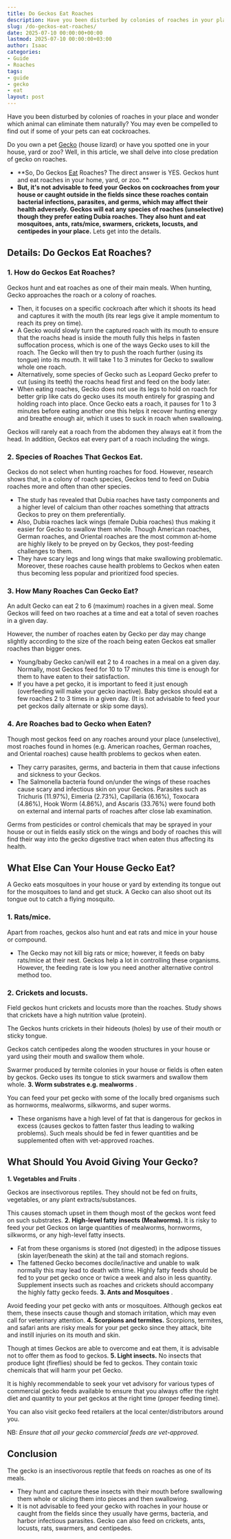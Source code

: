 ```yaml
---
title: Do Geckos Eat Roaches
description: Have you been disturbed by colonies of roaches in your place and wonder which animal can eliminate them naturally? You may even be compelled to find out if...
slug: /do-geckos-eat-roaches/
date: 2025-07-10 00:00:00+00:00
lastmod: 2025-07-10 00:00:00+03:00
author: Isaac
categories:
- Guide
- Roaches
tags:
- guide
- gecko
- eat
layout: post
---
```

Have you been disturbed by colonies of roaches in your place and wonder which animal can eliminate them naturally? You may even be compelled to find out if some of your pets can eat cockroaches.

Do you own a pet [Gecko](https://pestpolicy.com/do-geckos-eat-bed-bugs/) (house lizard) or have you spotted one in your house, yard or zoo? Well, in this article, we shall delve into close predation of gecko on roaches.
- **So, Do Geckos [Eat](https://pestpolicy.com/do-cats-eat-lizards/) Roaches? The direct answer is YES. Geckos hunt and eat roaches in your home, yard, or zoo. **
- **But, it's not advisable to feed your Geckos on cockroaches from your house or caught outside in the fields since these roaches contain bacterial infections, parasites, and germs, which may affect their health adversely.**
**Geckos will eat any species of roaches (unselective) though they prefer eating Dubia roaches. They also hunt and eat mosquitoes, ants, rats/mice, swarmers, crickets, locusts, and centipedes in your place.**
Lets get into the details.
## Details: Do Geckos Eat Roaches?
### 1. How do Geckos Eat Roaches?
Geckos hunt and eat roaches as one of their main meals. When hunting, Gecko approaches the roach or a colony of roaches.
- Then, it focuses on a specific cockroach after which it shoots its head and captures it with the mouth (its rear legs give it ample momentum to reach its prey on time).
- A Gecko would slowly turn the captured roach with its mouth to ensure that the roachs head is inside the mouth fully  this helps in fasten suffocation process, which is one of the ways Gecko uses to kill the roach.
The Gecko will then try to push the roach further (using its tongue) into its mouth. It will take 1 to 3 minutes for Gecko to swallow whole one roach.
- Alternatively, some species of Gecko such as Leopard Gecko prefer to cut (using its teeth) the roachs head first and feed on the body later.
- When eating roaches, Gecko does not use its legs to hold on roach for better grip like cats do  gecko uses its mouth entirely for grasping and holding roach into place.
Once Gecko eats a roach, it pauses for 1 to 3 minutes before eating another one  this helps it recover hunting energy and breathe enough air, which it uses to suck in roach when swallowing.

Geckos will rarely eat a roach from the abdomen  they always eat it from the head. In addition, Geckos eat every part of a roach including the wings.
### 2. Species of Roaches That Geckos Eat.
Geckos do not select when hunting roaches for food. However, research shows that, in a colony of roach species, Geckos tend to feed on Dubia roaches more and often than other species.
- The study has revealed that Dubia roaches have tasty components and a higher level of calcium than other roaches  something that attracts Geckos to prey on them preferentially.
- Also, Dubia roaches lack wings (female Dubia roaches) thus making it easier for Gecko to swallow them whole.
Though American roaches, German roaches, and Oriental roaches are the most common at-home are highly likely to be preyed on by Geckos, they post-feeding challenges to them.
- They have scary legs and long wings that make swallowing problematic.
Moreover, these roaches cause health problems to Geckos when eaten thus becoming less popular and prioritized food species.
### 3. How Many Roaches Can Gecko Eat?
An adult Gecko can eat 2 to 6 (maximum) roaches in a given meal. Some Geckos will feed on two roaches at a time and eat a total of seven roaches in a given day.

However, the number of roaches eaten by Gecko per day may change slightly according to the size of the roach being eaten  Geckos eat smaller roaches than bigger ones.
- Young/baby Gecko can/will eat 2 to 4 roaches in a meal on a given day. Normally, most Geckos feed for 10 to 17 minutes  this time is enough for them to have eaten to their satisfaction.
- If you have a pet gecko, it is important to feed it just enough (overfeeding will make your gecko inactive).
Baby geckos should eat a few roaches 2 to 3 times in a given day. (It is not advisable to feed your pet geckos daily  alternate or skip some days).
### 4. Are Roaches bad to Gecko when Eaten?
Though most geckos feed on any roaches around your place (unselective), most roaches found in homes (e.g. American roaches, German roaches, and Oriental roaches) cause health problems to geckos when eaten.
- They carry parasites, germs, and bacteria in them that cause infections and sickness to your Geckos.
- The Salmonella bacteria found on/under the wings of these roaches cause scary and infectious skin on your Geckos.
Parasites such as Trichuris (11.97%), Eimeria (2.73%), Capillaria (6.16%), Toxocara (4.86%), Hook Worm (4.86%), and Ascaris (33.76%) were found both on external and internal parts of roaches after close lab examination.

Germs from pesticides or control chemicals that may be sprayed in your house or out in fields easily stick on the wings and body of roaches  this will find their way into the gecko digestive tract when eaten thus affecting its health.
## What Else Can Your House Gecko Eat?
A Gecko eats mosquitoes in your house or yard by extending its tongue out for the mosquitoes to land and get stuck. A Gecko can also shoot out its tongue out to catch a flying mosquito.
### **1. Rats/mice.**
Apart from roaches, geckos also hunt and eat rats and mice in your house or compound.
- The Gecko may not kill big rats or mice; however, it feeds on baby rats/mice at their nest.
Geckos help a lot in controlling these organisms. However, the feeding rate is low  you need another alternative control method too.
### **2. Crickets and locusts.**
Field geckos hunt crickets and locusts more than the roaches. Study shows that crickets have a high nutrition value (protein).

The Geckos hunts crickets in their hideouts (holes) by use of their mouth or sticky tongue.

Geckos catch centipedes along the wooden structures in your house or yard using their mouth and swallow them whole.

Swarmer produced by termite colonies in your house or fields is often eaten by geckos. Gecko uses its tongue to stick swarmers and swallow them whole.
**3. Worm substrates e.g. mealworms**
.

You can feed your pet gecko with some of the locally bred organisms such as hornworms, mealworms, silkworms, and super worms.
- These organisms have a high level of fat that is dangerous for geckos in excess (causes geckos to fatten faster thus leading to walking problems).
Such meals should be fed in fewer quantities and be supplemented often with vet-approved roaches.
## What Should You Avoid Giving Your Gecko?
**1. Vegetables and Fruits**
.

Geckos are insectivorous reptiles. They should not be fed on fruits, vegetables, or any plant extracts/substances.

This causes stomach upset in them though most of the geckos wont feed on such substrates.
**2. High-level fatty insects (Mealworms).**
It is risky to feed your pet Geckos on large quantities of mealworms, hornworms, silkworms, or any high-level fatty insects.
- Fat from these organisms is stored (not digested) in the adipose tissues (skin layer/beneath the skin) at the tail and stomach regions.
- The fattened Gecko becomes docile/inactive and unable to walk normally  this may lead to death with time.
Highly fatty feeds should be fed to your pet gecko once or twice a week and also in less quantity. Supplement insects such as roaches and crickets should accompany the highly fatty gecko feeds.
**3. Ants and Mosquitoes**
.

Avoid feeding your pet gecko with ants or mosquitoes. Although geckos eat them, these insects cause though and stomach irritation, which may even call for veterinary attention.
**4. Scorpions and termites.**
Scorpions, termites, and safari ants are risky meals for your pet gecko since they attack, bite and instill injuries on its mouth and skin.

Though at times Geckos are able to overcome and eat them, it is advisable not to offer them as food to geckos.
**5. Light insects.**
No insects that produce light (fireflies) should be fed to geckos. They contain toxic chemicals that will harm your pet Gecko.

It is highly recommendable to seek your vet advisory for various types of commercial gecko feeds available to ensure that you always offer the right diet and quantity to your pet geckos at the right time (proper feeding time).

You can also visit gecko feed retailers at the local center/distributors around you.

NB:
*Ensure that all your gecko commercial feeds are vet-approved.*
## Conclusion
The gecko is an insectivorous reptile that feeds on roaches as one of its meals.
- They hunt and capture these insects with their mouth before swallowing them whole or slicing them into pieces and then swallowing.
- It is not advisable to feed your gecko with roaches in your house or caught from the fields since they usually have germs, bacteria, and harbor infectious parasites.
Gecko can also feed on crickets, ants, locusts, rats, swarmers, and centipedes.
